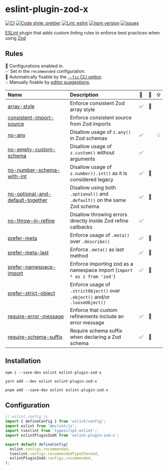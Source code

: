 # eslint-plugin-zod-x

[![CI][CIBadge]][CIURL]
[![Code style: prettier][CodeStyleBadge]][CodeStyleURL]
[![Lint: eslint][lintBadge]][lintURL]
[![npm version][npmVersionBadge]][npmVersionURL]
[![issues][issuesBadge]][issuesURL]

[CIBadge]: https://img.shields.io/github/actions/workflow/status/marcalexiei/eslint-plugin-zod-x/ci.yml?style=for-the-badge&logo=github&event=push&label=CI
[CIURL]: https://github.com/marcalexiei/eslint-plugin-zod-x/actions/workflows/CI.yml/badge.svg
[CodeStyleBadge]: https://img.shields.io/badge/code_style-prettier-ff69b4.svg?style=for-the-badge&logo=prettier
[CodeStyleURL]: https://prettier.io
[npmVersionBadge]: https://img.shields.io/npm/v/eslint-plugin-zod-x.svg?style=for-the-badge&logo=npm
[npmVersionURL]: https://www.npmjs.com/package/eslint-plugin-zod-x
[lintBadge]: https://img.shields.io/badge/lint-eslint-3A33D1?logo=eslint&style=for-the-badge
[lintURL]: https://eslint.org
[issuesBadge]: https://img.shields.io/github/issues/marcalexiei/eslint-plugin-zod-x.svg?style=for-the-badge
[issuesURL]: https://github.com/marcalexiei/eslint-plugin-zod-x/issues

[ESLint](https://eslint.org) plugin that adds custom linting rules to enforce best practices when using [Zod](https://github.com/colinhacks/zod)

## Rules

<!-- begin auto-generated rules list -->

💼 Configurations enabled in.\
✅ Set in the `recommended` configuration.\
🔧 Automatically fixable by the [`--fix` CLI option](https://eslint.org/docs/user-guide/command-line-interface#--fix).\
💡 Manually fixable by [editor suggestions](https://eslint.org/docs/latest/use/core-concepts#rule-suggestions).

| Name                                                                               | Description                                                                 | 💼  | 🔧  | 💡  |
| :--------------------------------------------------------------------------------- | :-------------------------------------------------------------------------- | :-- | :-- | :-- |
| [array-style](docs/rules/array-style.md)                                           | Enforce consistent Zod array style                                          | ✅  | 🔧  |     |
| [consistent-import-source](docs/rules/consistent-import-source.md)                 | Enforce consistent source from Zod imports                                  |     |     |     |
| [no-any](docs/rules/no-any.md)                                                     | Disallow usage of `z.any()` in Zod schemas                                  | ✅  |     | 💡  |
| [no-empty-custom-schema](docs/rules/no-empty-custom-schema.md)                     | Disallow usage of `z.custom()` without arguments                            | ✅  |     |     |
| [no-number-schema-with-int](docs/rules/no-number-schema-with-int.md)               | Disallow usage of `z.number().int()` as it is considered legacy             | ✅  | 🔧  |     |
| [no-optional-and-default-together](docs/rules/no-optional-and-default-together.md) | Disallow using both `.optional()` and `.default()` on the same Zod schema   | ✅  | 🔧  |     |
| [no-throw-in-refine](docs/rules/no-throw-in-refine.md)                             | Disallow throwing errors directly inside Zod refine callbacks               | ✅  |     |     |
| [prefer-meta](docs/rules/prefer-meta.md)                                           | Enforce usage of `.meta()` over `.describe()`                               | ✅  | 🔧  |     |
| [prefer-meta-last](docs/rules/prefer-meta-last.md)                                 | Enforce `.meta()` as last method                                            | ✅  | 🔧  |     |
| [prefer-namespace-import](docs/rules/prefer-namespace-import.md)                   | Enforce importing zod as a namespace import (`import * as z from 'zod'`)    | ✅  | 🔧  |     |
| [prefer-strict-object](docs/rules/prefer-strict-object.md)                         | Enforce usage of `.strictObject()` over `.object()` and/or `.looseObject()` |     |     |     |
| [require-error-message](docs/rules/require-error-message.md)                       | Enforce that custom refinements include an error message                    | ✅  | 🔧  |     |
| [require-schema-suffix](docs/rules/require-schema-suffix.md)                       | Require schema suffix when declaring a Zod schema                           | ✅  | 🔧  |     |

<!-- end auto-generated rules list -->

## Installation

```shell
npm i --save-dev eslint eslint-plugin-zod-x
```

```shell
yarn add --dev eslint eslint-plugin-zod-x
```

```shell
pnpm add --save-dev eslint eslint-plugin-zod-x
```

## Configuration

```js
// eslint.config.js
import { defineConfig } from 'eslint/config';
import eslint from '@eslint/js';
import tseslint from 'typescript-eslint';
import eslintPluginZodX from 'eslint-plugin-zod-x';

export default defineConfig(
  eslint.configs.recommended,
  tseslint.configs.recommendedTypeChecked,
  eslintPluginZodX.configs.recommended,
);
```
